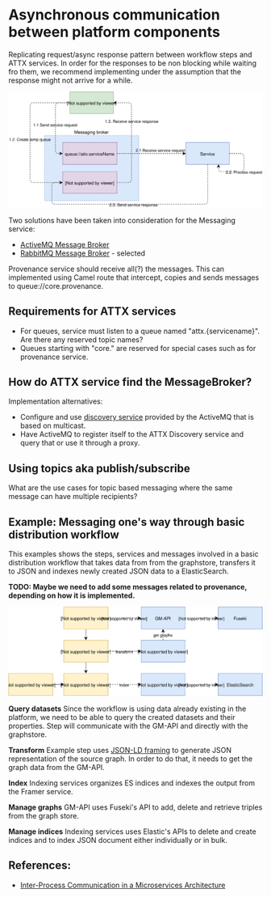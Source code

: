 # Asynchronous communication between platform components


Replicating request/async response pattern between workflow steps and ATTX services. In order for the responses to be non blocking while waiting fro them, we recommend implementing under the assumption that the response might not arrive for a while.

![Figure 1. Request/async response pattern using message broker](images/messaging-request-response.svg)


Two solutions have been taken into consideration for the Messaging service:
* [ActiveMQ Message Broker](MessageBroker-ActiveMQ.md)
* [RabbitMQ Message Broker](MessageBroker-RabbitMQ.md) - selected


Provenance service should receive all(?) the messages. This can implemented using Camel route that intercept, copies and sends messages to queue://core.provenance.

## Requirements for ATTX services

* For queues, service must listen to a queue named "attx.{servicename}". Are there any reserved topic names?
* Queues starting with "core." are reserved for special cases such as for provenance service.

## How do ATTX service find the MessageBroker?

Implementation alternatives:

* Configure and use [discovery service](http://activemq.apache.org/discovery.html) provided by the ActiveMQ that is based on multicast.
* Have ActiveMQ to register itself to the ATTX Discovery service and query that or use it through a proxy.


## Using topics aka publish/subscribe

What are the use cases for topic based messaging where the same message can have multiple recipients?

## Example: Messaging one's way through basic distribution workflow

This examples shows the steps, services and messages involved in a basic distribution workflow that takes data from from the graphstore, transfers it to JSON and indexes newly created JSON data to a ElasticSearch.

**TODO: Maybe we need to add some messages related to provenance, depending on how it is implemented.**

![Distribution workflow and services](images/distribution-workflow-basic.svg)

**Query datasets**
Since the workflow is using data already existing in the platform, we need to be able to query the created datasets and their properties. Step will communicate with the GM-API and directly with the graphstore.


**Transform**
Example step uses [JSON-LD framing](https://json-ld.org/spec/latest/json-ld-framing/) to generate JSON representation of the source graph. In order to do that, it needs to get the graph data from the GM-API.

**Index**
Indexing services organizes ES indices and indexes the output from the Framer service.

**Manage graphs**
GM-API uses Fuseki's API to add, delete and retrieve triples from the graph store.


**Manage indices**
Indexing services uses Elastic's APIs to delete and create indices and to index JSON document either individually or in bulk.

## References:

* [Inter-Process Communication in a Microservices Architecture](https://www.nginx.com/blog/building-microservices-inter-process-communication/)
